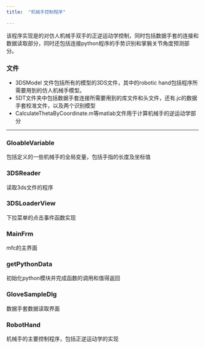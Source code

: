 ```yaml
---
title:  "机械手控制程序"

---
```

该程序实现是的对仿人机械手双手的正逆运动学控制，同时包括数据手套的连接和数据读取部分，同时还包括连接python程序的手势识别和掌腕关节角度预测部分。
### 文件

* 3DSModel 文件包括所有的模型的3DS文件，其中的robotic hand包括程序所需要用到的仿人机械手模型。
* 5DT文件夹中包括数据手套连接所需要用到的库文件和头文件，还有.jc的数据手套校准文件，以及两个识别模型
* CalculateThetaByCoordinate.m等matlab文件用于计算机械手的逆运动学部分
---
### GloableVariable
包括定义的一些机械手的全局变量，包括手指的长度及坐标值
### 3DSReader
读取3ds文件的程序
### 3DSLoaderView
下拉菜单的点击事件函数实现
### MainFrm
mfc的主界面
### getPythonData
初始化python模块并完成函数的调用和值得返回
### GloveSampleDlg
数据手套数据读取界面
### RobotHand
机械手的主要控制程序，包括正逆运动学的实现